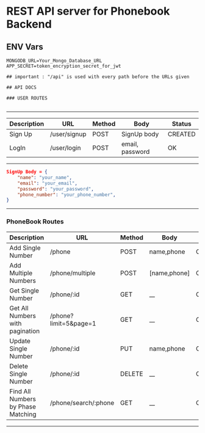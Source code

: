 # REST API server for Phonebook Backend

## ENV Vars

```env
MONGODB_URL=Your_Mongo_Database_URL
APP_SECRET=token_encryption_secret_for_jwt
```

```
## important : "/api" is used with every path before the URLs given

## API DOCS

### USER ROUTES
    
 ``` 
 ---

| Description            |                 URL              | Method |         Body         |   Status    |
| ---------------------- | -------------------------------- | ------ | -------------------- | ----------- |
|        Sign Up         |        /user/signup              | POST   |      SignUp body     | CREATED     |
|        LogIn           |        /user/login               | POST   |   email, password    | OK          |

---


```json
SignUp Body = {
    "name": "your_name",
    "email": "your_email",
    "password": "your_password",
    "phone_number": "your_phone_number",
}
```

---
### PhoneBook Routes
|               Description             |           URL          | Method |      Body   |   Status    |
| ------------------------------------- | ---------------------- | ------ | ----------- | ----------- |
|   Add Single Number                   |   /phone               | POST   | name,phone  | CREATED     |
|   Add Multiple Numbers                |   /phone/multiple      | POST   | [name,phone]| CREATED     |
|   Get Single Number                   |   /phone/:id           | GET    |     \_\_    | OK          |
|   Get All Numbers with pagination     | /phone?limit=5&page=1  | GET    |     \_\_    | OK          |
|   Update Single Number                |   /phone/:id           | PUT    | name,phone  | OK          |
|   Delete Single Number                |   /phone/:id           | DELETE |     \_\_    | OK          |
|   Find All Numbers by Phase Matching  |   /phone/search/:phone | GET    |     \_\_    | OK          |
---

